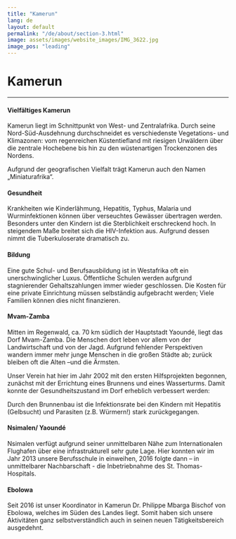 ```yaml
---
title: "Kamerun"
lang: de
layout: default
permalink: "/de/about/section-3.html"
image: assets/images/website_images/IMG_3622.jpg
image_pos: "leading"
---
```


# Kamerun 
---

#### Vielfältiges Kamerun

Kamerun liegt im Schnittpunkt von West- und Zentralafrika. Durch seine Nord-Süd-Ausdehnung durchschneidet es verschiedenste Vegetations- und Klimazonen: vom regenreichen Küstentiefland mit riesigen Urwäldern über die zentrale Hochebene bis hin zu den wüstenartigen Trockenzonen des Nordens.

 Aufgrund der geografischen Vielfalt trägt Kamerun auch den Namen „Miniaturafrika“.

#### Gesundheit

Krankheiten wie Kinderlähmung, Hepatitis, Typhus, Malaria und Wurminfektionen können über verseuchtes Gewässer übertragen werden. Besonders unter den Kindern ist die Sterblichkeit erschreckend hoch. In steigendem Maße breitet sich die HIV-Infektion aus. Aufgrund dessen nimmt die Tuberkuloserate dramatisch zu.

#### Bildung

Eine gute Schul- und Berufsausbildung ist in Westafrika oft ein unerschwinglicher Luxus. Öffentliche Schulen werden aufgrund stagnierender Gehaltszahlungen immer wieder geschlossen. Die Kosten für eine private Einrichtung müssen selbständig aufgebracht werden; Viele Familien können dies nicht finanzieren.

#### Mvam-Zamba

Mitten im Regenwald, ca. 70 km südlich der Hauptstadt Yaoundé, liegt das Dorf Mvam-Zamba. Die Menschen dort leben vor allem von der Landwirtschaft und von der Jagd. Aufgrund fehlender Perspektiven wandern immer mehr junge Menschen in die großen Städte ab; zurück bleiben oft die Alten –und die Ärmsten.

Unser Verein hat hier im Jahr 2002 mit den ersten Hilfsprojekten begonnen, zunächst mit der Errichtung eines Brunnens und eines Wasserturms. Damit konnte der Gesundheitszustand im Dorf erheblich verbessert werden:

Durch den Brunnenbau ist die Infektionsrate bei den Kindern mit Hepatitis (Gelbsucht) und Parasiten (z.B. Würmern!) stark zurückgegangen.

#### Nsimalen/ Yaoundé

Nsimalen verfügt aufgrund seiner unmittelbaren Nähe zum Internationalen Flughafen über eine infrastrukturell sehr gute Lage. Hier konnten wir im Jahr 2013 unsere Berufsschule in einweihen, 2016 folgte dann – in unmittelbarer Nachbarschaft - die Inbetriebnahme des St. Thomas-Hospitals.

#### Ebolowa

Seit 2016 ist unser Koordinator in Kamerun Dr. Philippe Mbarga Bischof von Ebolowa, welches im Süden des Landes liegt. Somit haben sich unsere Aktivitäten ganz selbstverständlich auch in seinen neuen Tätigkeitsbereich ausgedehnt.